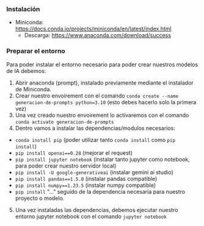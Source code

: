 ### Instalación

- Miniconda: https://docs.conda.io/projects/miniconda/en/latest/index.html
  - Descarga: https://www.anaconda.com/download/success

### Preparar el entorno

Para poder instalar el entorno necesario para poder crear nuestros modelos de IA debemos:

1. Abrir anaconda (prompt), instalado previamente mediante el instalador de Miniconda.
2. Crear nuestro envoirement con el comando `conda create --name generacion-de-prompts python=3.10` (esto debes hacerlo solo la primera vez)
3. Una vez creado nuestro envoirement lo activaremos con el comando `conda activate generacion-de-prompts`
4. Dentro vamos a instalar las dependencias/modulos necesarios:
  - `conda install pip` (poder utilizar tanto `conda install` como `pip install`)
  - `pip install openai==0.28` (mejorar el request)
  - `pip install jupyter notebook` (instalar tanto jupyter como notebook, para poder crear nuestro servidor local)
  - `pip install -U google-generativeai` (instalar gemini ai studio)
  - `pip install pandas==1.5.0` (instalar pandas compatible)
  - `pip install numpy==1.23.5` (instalar numpy compatible)
  - `pip install` "..." seguido de la dependencia necesaria para nuestro proyecto o modelo.
5. Una vez instaladas las dependencias, debemos ejecutar nuestro entorno jupyter notebook con el comando `jupyter notebook`


